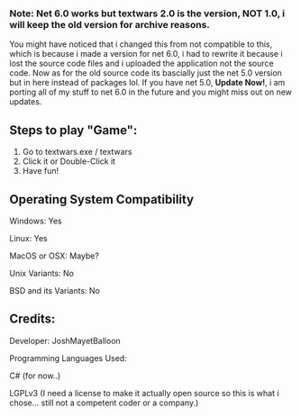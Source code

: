 ### Note: Net 6.0 works but textwars 2.0 is the version, NOT 1.0, i will keep the old version for archive reasons.
You might have noticed that i changed this from not compatible to this, which is because i made a version for net 6.0, i had to rewrite it because i lost the source code files and i uploaded the application not the source code. Now as for the old source code its bascially just the net 5.0 version but in here instead of packages lol. If you have net 5.0, **Update Now!**, i am porting all of my stuff to net 6.0 in the future and you might miss out on new updates.

## Steps to play "Game":
1. Go to textwars.exe / textwars
2. Click it or Double-Click it
3. Have fun!

## Operating System Compatibility

Windows: Yes

Linux: Yes

MacOS or OSX: Maybe?

Unix Variants: No

BSD and its Variants: No

## Credits:

Developer: JoshMayetBalloon 

Programming Languages Used:

C# (for now..)

LGPLv3 (I need a license to make it actually open source so this is what i chose... still not a competent coder or a company.)
